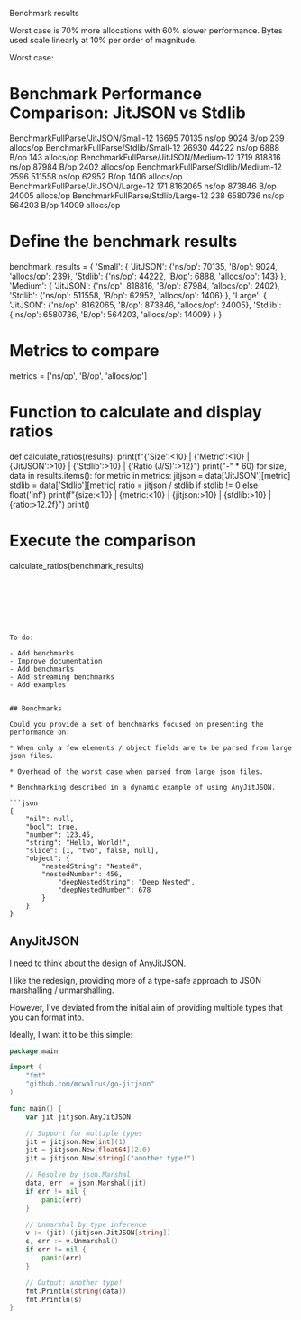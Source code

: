 
Benchmark results

Worst case is 70% more allocations with 60% slower performance. Bytes used scale linearly at 10% per order of magnitude.



Worst case:
# Benchmark Performance Comparison: JitJSON vs Stdlib

BenchmarkFullParse/JitJSON/Small-12         	   16695	     70135 ns/op	    9024 B/op	     239 allocs/op
BenchmarkFullParse/Stdlib/Small-12          	   26930	     44222 ns/op	    6888 B/op	     143 allocs/op
BenchmarkFullParse/JitJSON/Medium-12        	    1719	    818816 ns/op	   87984 B/op	    2402 allocs/op
BenchmarkFullParse/Stdlib/Medium-12         	    2596	    511558 ns/op	   62952 B/op	    1406 allocs/op
BenchmarkFullParse/JitJSON/Large-12         	     171	   8162065 ns/op	  873846 B/op	   24005 allocs/op
BenchmarkFullParse/Stdlib/Large-12          	     238	   6580736 ns/op	  564203 B/op	   14009 allocs/op

# Define the benchmark results
benchmark_results = {
    'Small': {
        'JitJSON': {'ns/op': 70135, 'B/op': 9024, 'allocs/op': 239},
        'Stdlib': {'ns/op': 44222, 'B/op': 6888, 'allocs/op': 143}
    },
    'Medium': {
        'JitJSON': {'ns/op': 818816, 'B/op': 87984, 'allocs/op': 2402},
        'Stdlib': {'ns/op': 511558, 'B/op': 62952, 'allocs/op': 1406}
    },
    'Large': {
        'JitJSON': {'ns/op': 8162065, 'B/op': 873846, 'allocs/op': 24005},
        'Stdlib': {'ns/op': 6580736, 'B/op': 564203, 'allocs/op': 14009}
    }
}

# Metrics to compare
metrics = ['ns/op', 'B/op', 'allocs/op']

# Function to calculate and display ratios
def calculate_ratios(results):
    print(f"{'Size':<10} | {'Metric':<10} | {'JitJSON':>10} | {'Stdlib':>10} | {'Ratio (J/S)':>12}")
    print("-" * 60)
    for size, data in results.items():
        for metric in metrics:
            jitjson = data['JitJSON'][metric]
            stdlib = data['Stdlib'][metric]
            ratio = jitjson / stdlib if stdlib != 0 else float('inf')
            print(f"{size:<10} | {metric:<10} | {jitjson:>10} | {stdlib:>10} | {ratio:>12.2f}")
    print()

# Execute the comparison
calculate_ratios(benchmark_results)
```







To do:

- Add benchmarks
- Improve documentation
- Add benchmarks
- Add streaming benchmarks
- Add examples


## Benchmarks

Could you provide a set of benchmarks focused on presenting the performance on:

* When only a few elements / object fields are to be parsed from large json files.

* Overhead of the worst case when parsed from large json files.

* Benchmarking described in a dynamic example of using AnyJitJSON.

```json
{
    "nil": null,
    "bool": true,
    "number": 123.45,
    "string": "Hello, World!",
    "slice": [1, "two", false, null],
    "object": {
        "nestedString": "Nested",
        "nestedNumber": 456,
            "deepNestedString": "Deep Nested",
            "deepNestedNumber": 678
        }
    }
}
```





## AnyJitJSON

I need to think about the design of AnyJitJSON.

I like the redesign, providing more of a type-safe approach to JSON marshalling / unmarshalling.

However, I've deviated from the initial aim of providing multiple types that you can format into.

Ideally, I want it to be this simple:

```Go
package main

import (
    "fmt"
    "github.com/mcwalrus/go-jitjson"
)

func main() {
    var jit jitjson.AnyJitJSON

    // Support for multiple types
    jit = jitjson.New[int](1)
    jit = jitjson.New[float64](2.0)
    jit = jitjson.New[string]("another type!")

    // Resolve by json.Marshal
    data, err := json.Marshal(jit)
    if err != nil {
        panic(err)
    }

    // Unmarshal by type inference
    v := (jit).(jitjson.JitJSON[string])
    s, err := v.Unmarshal()
    if err != nil {
        panic(err)
    }

    // Output: another type!
    fmt.Println(string(data))
    fmt.Println(s)
}
```
